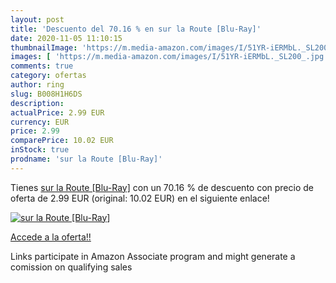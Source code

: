 ```yaml
---
layout: post
title: 'Descuento del 70.16 % en sur la Route [Blu-Ray]'
date: 2020-11-05 11:10:15
thumbnailImage: 'https://m.media-amazon.com/images/I/51YR-iERMbL._SL200_.jpg'
images: [ 'https://m.media-amazon.com/images/I/51YR-iERMbL._SL200_.jpg' ]
comments: true
category: ofertas
author: ring
slug: B008H1H6DS
description:
actualPrice: 2.99 EUR
currency: EUR
price: 2.99
comparePrice: 10.02 EUR
inStock: true
prodname: 'sur la Route [Blu-Ray]'
---
```


Tienes [sur la Route [Blu-Ray]](https://www.amazon.fr/dp/B008H1H6DS/?tag=tolees0d-21) con un 70.16 % de descuento con precio de oferta de 2.99 EUR (original: 10.02 EUR) en el siguiente enlace!

[![sur la Route [Blu-Ray]](https://m.media-amazon.com/images/I/51YR-iERMbL._SL200_.jpg)](https://www.amazon.fr/dp/B008H1H6DS/?tag=tolees0d-21)

[Accede a la oferta!!](https://www.amazon.fr/dp/B008H1H6DS/?tag=tolees0d-21)

Links participate in Amazon Associate program and might generate a comission on qualifying sales


